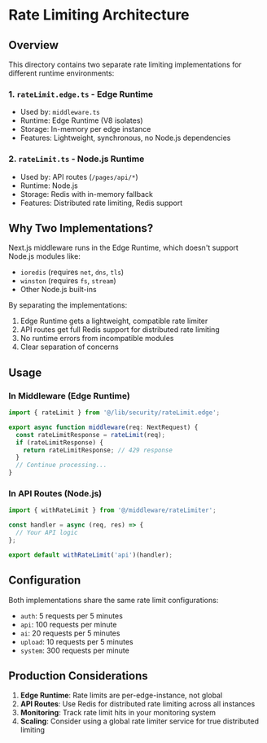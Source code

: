 # Rate Limiting Architecture

## Overview

This directory contains two separate rate limiting implementations for different runtime environments:

### 1. `rateLimit.edge.ts` - Edge Runtime
- Used by: `middleware.ts`
- Runtime: Edge Runtime (V8 isolates)
- Storage: In-memory per edge instance
- Features: Lightweight, synchronous, no Node.js dependencies

### 2. `rateLimit.ts` - Node.js Runtime
- Used by: API routes (`/pages/api/*`)
- Runtime: Node.js
- Storage: Redis with in-memory fallback
- Features: Distributed rate limiting, Redis support

## Why Two Implementations?

Next.js middleware runs in the Edge Runtime, which doesn't support Node.js modules like:
- `ioredis` (requires `net`, `dns`, `tls`)
- `winston` (requires `fs`, `stream`)
- Other Node.js built-ins

By separating the implementations:
1. Edge Runtime gets a lightweight, compatible rate limiter
2. API routes get full Redis support for distributed rate limiting
3. No runtime errors from incompatible modules
4. Clear separation of concerns

## Usage

### In Middleware (Edge Runtime)
```typescript
import { rateLimit } from '@/lib/security/rateLimit.edge';

export async function middleware(req: NextRequest) {
  const rateLimitResponse = rateLimit(req);
  if (rateLimitResponse) {
    return rateLimitResponse; // 429 response
  }
  // Continue processing...
}
```

### In API Routes (Node.js)
```typescript
import { withRateLimit } from '@/middleware/rateLimiter';

const handler = async (req, res) => {
  // Your API logic
};

export default withRateLimit('api')(handler);
```

## Configuration

Both implementations share the same rate limit configurations:
- `auth`: 5 requests per 5 minutes
- `api`: 100 requests per minute
- `ai`: 20 requests per 5 minutes
- `upload`: 10 requests per 5 minutes
- `system`: 300 requests per minute

## Production Considerations

1. **Edge Runtime**: Rate limits are per-edge-instance, not global
2. **API Routes**: Use Redis for distributed rate limiting across all instances
3. **Monitoring**: Track rate limit hits in your monitoring system
4. **Scaling**: Consider using a global rate limiter service for true distributed limiting 